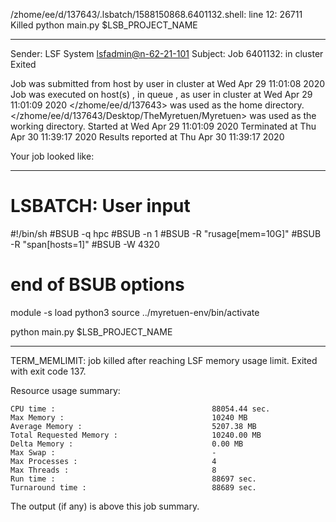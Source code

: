 /zhome/ee/d/137643/.lsbatch/1588150868.6401132.shell: line 12: 26711 Killed                  python main.py $LSB_PROJECT_NAME

------------------------------------------------------------
Sender: LSF System <lsfadmin@n-62-21-101>
Subject: Job 6401132: <NNAgent5NN-Selfplay-20-random> in cluster <dcc> Exited

Job <NNAgent5NN-Selfplay-20-random> was submitted from host <n-62-27-20> by user <s183905> in cluster <dcc> at Wed Apr 29 11:01:08 2020
Job was executed on host(s) <n-62-21-101>, in queue <hpc>, as user <s183905> in cluster <dcc> at Wed Apr 29 11:01:09 2020
</zhome/ee/d/137643> was used as the home directory.
</zhome/ee/d/137643/Desktop/TheMyretuen/Myretuen> was used as the working directory.
Started at Wed Apr 29 11:01:09 2020
Terminated at Thu Apr 30 11:39:17 2020
Results reported at Thu Apr 30 11:39:17 2020

Your job looked like:

------------------------------------------------------------
# LSBATCH: User input
#!/bin/sh
#BSUB -q hpc
#BSUB -n 1
#BSUB -R "rusage[mem=10G]"
#BSUB -R "span[hosts=1]"
#BSUB -W 4320
# end of BSUB options

module -s load python3
source ../myretuen-env/bin/activate

python main.py $LSB_PROJECT_NAME


------------------------------------------------------------

TERM_MEMLIMIT: job killed after reaching LSF memory usage limit.
Exited with exit code 137.

Resource usage summary:

    CPU time :                                   88054.44 sec.
    Max Memory :                                 10240 MB
    Average Memory :                             5207.38 MB
    Total Requested Memory :                     10240.00 MB
    Delta Memory :                               0.00 MB
    Max Swap :                                   -
    Max Processes :                              4
    Max Threads :                                8
    Run time :                                   88697 sec.
    Turnaround time :                            88689 sec.

The output (if any) is above this job summary.


